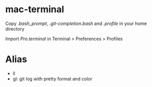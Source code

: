 # mac-terminal

Copy _.bash_prompt_, _.git-completion.bash_ and _.profile_ in your home directory

Import _Pro.terminal_ in Terminal > Preferences > Profiles

# Alias

* ll
* gl: git log with pretty format and color
